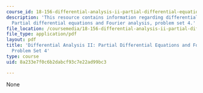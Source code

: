 ```yaml
---
course_id: 18-156-differential-analysis-ii-partial-differential-equations-and-fourier-analysis-spring-2016
description: 'This resource contains information regarding differential analysis II:
  Partial differential equations and Fourier analysis, problem set 4.'
file_location: /coursemedia/18-156-differential-analysis-ii-partial-differential-equations-and-fourier-analysis-spring-2016/8a233e7f0c6b2dabcf93c7e22ad99bc3_MIT18_156S16_pset4.pdf
file_type: application/pdf
layout: pdf
title: 'Differential Analysis II: Partial Differential Equations and Fourier Analysis,
  Problem Set 4'
type: course
uid: 8a233e7f0c6b2dabcf93c7e22ad99bc3

---
```

None